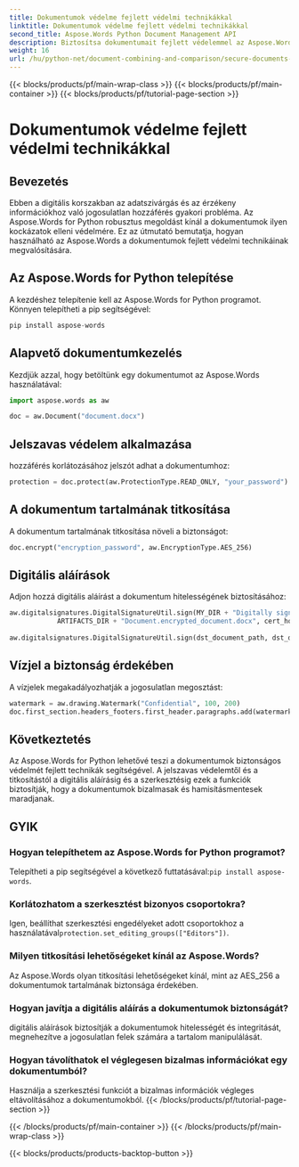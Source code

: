 ```yaml
---
title: Dokumentumok védelme fejlett védelmi technikákkal
linktitle: Dokumentumok védelme fejlett védelmi technikákkal
second_title: Aspose.Words Python Document Management API
description: Biztosítsa dokumentumait fejlett védelemmel az Aspose.Words for Python használatával. Ismerje meg, hogyan adhat hozzá jelszavakat, titkosíthat tartalmat, hogyan alkalmazhat digitális aláírásokat stb.
weight: 16
url: /hu/python-net/document-combining-and-comparison/secure-documents-protection/
---
```


{{< blocks/products/pf/main-wrap-class >}}
{{< blocks/products/pf/main-container >}}
{{< blocks/products/pf/tutorial-page-section >}}

# Dokumentumok védelme fejlett védelmi technikákkal


## Bevezetés

Ebben a digitális korszakban az adatszivárgás és az érzékeny információkhoz való jogosulatlan hozzáférés gyakori probléma. Az Aspose.Words for Python robusztus megoldást kínál a dokumentumok ilyen kockázatok elleni védelmére. Ez az útmutató bemutatja, hogyan használható az Aspose.Words a dokumentumok fejlett védelmi technikáinak megvalósítására.

## Az Aspose.Words for Python telepítése

A kezdéshez telepítenie kell az Aspose.Words for Python programot. Könnyen telepítheti a pip segítségével:

```python
pip install aspose-words
```

## Alapvető dokumentumkezelés

Kezdjük azzal, hogy betöltünk egy dokumentumot az Aspose.Words használatával:

```python
import aspose.words as aw

doc = aw.Document("document.docx")
```

## Jelszavas védelem alkalmazása

hozzáférés korlátozásához jelszót adhat a dokumentumhoz:

```python
protection = doc.protect(aw.ProtectionType.READ_ONLY, "your_password")
```


## A dokumentum tartalmának titkosítása

A dokumentum tartalmának titkosítása növeli a biztonságot:

```python
doc.encrypt("encryption_password", aw.EncryptionType.AES_256)
```

## Digitális aláírások

Adjon hozzá digitális aláírást a dokumentum hitelességének biztosításához:

```python
aw.digitalsignatures.DigitalSignatureUtil.sign(MY_DIR + "Digitally signed.docx",
            ARTIFACTS_DIR + "Document.encrypted_document.docx", cert_holder, sign_options)
			
aw.digitalsignatures.DigitalSignatureUtil.sign(dst_document_path, dst_document_path, certificate_holder, sign_options)
```

## Vízjel a biztonság érdekében

A vízjelek megakadályozhatják a jogosulatlan megosztást:

```python
watermark = aw.drawing.Watermark("Confidential", 100, 200)
doc.first_section.headers_footers.first_header.paragraphs.add(watermark)
```

## Következtetés

Az Aspose.Words for Python lehetővé teszi a dokumentumok biztonságos védelmét fejlett technikák segítségével. A jelszavas védelemtől és a titkosítástól a digitális aláírásig és a szerkesztésig ezek a funkciók biztosítják, hogy a dokumentumok bizalmasak és hamisításmentesek maradjanak.

## GYIK

### Hogyan telepíthetem az Aspose.Words for Python programot?

 Telepítheti a pip segítségével a következő futtatásával:`pip install aspose-words`.

### Korlátozhatom a szerkesztést bizonyos csoportokra?

 Igen, beállíthat szerkesztési engedélyeket adott csoportokhoz a használatával`protection.set_editing_groups(["Editors"])`.

### Milyen titkosítási lehetőségeket kínál az Aspose.Words?

Az Aspose.Words olyan titkosítási lehetőségeket kínál, mint az AES_256 a dokumentumok tartalmának biztonsága érdekében.

### Hogyan javítja a digitális aláírás a dokumentumok biztonságát?

digitális aláírások biztosítják a dokumentumok hitelességét és integritását, megnehezítve a jogosulatlan felek számára a tartalom manipulálását.

### Hogyan távolíthatok el véglegesen bizalmas információkat egy dokumentumból?

Használja a szerkesztési funkciót a bizalmas információk végleges eltávolításához a dokumentumokból.
{{< /blocks/products/pf/tutorial-page-section >}}

{{< /blocks/products/pf/main-container >}}
{{< /blocks/products/pf/main-wrap-class >}}

{{< blocks/products/products-backtop-button >}}
